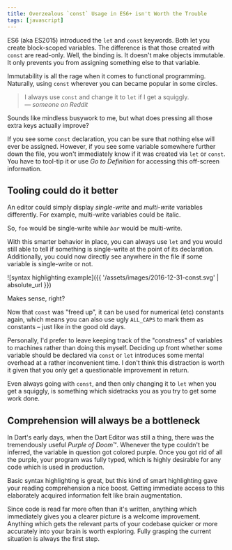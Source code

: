 ```yaml
---
title: Overzealous `const` Usage in ES6+ isn't Worth the Trouble
tags: [javascript]
---
```


ES6 (aka ES2015) introduced the `let` and `const` keywords. Both let you create block-scoped variables. The difference is that those created with `const` are read-only. Well, the binding is. It doesn't make objects immutable. It only prevents you from assigning something else to that variable.

Immutability is all the rage when it comes to functional programming. Naturally, using `const` wherever you can became popular in some circles.


> I always use `const` and change it to `let` if I get a squiggly.<br>
> &mdash; *someone on Reddit*

Sounds like mindless busywork to me, but what does pressing all those extra keys actually improve?

If you see some `const` declaration, you can be sure that nothing else will ever be assigned. However, if you see some variable somewhere further down the file, you won't immediately know if it was created via `let` or `const`. You have to tool-tip it or use *Go to Definition* for accessing this off-screen information.

## Tooling could do it better

An editor could simply display *single-write* and *multi-write* variables differently. For example, multi-write variables could be italic.

So, `foo` would be single-write while *`bar`* would be multi-write.

With this smarter behavior in place, you can always use `let` and you would still able to tell if something is single-write at the point of its declaration. Additionally, you could now directly see anywhere in the file if some variable is single-write or not.

![syntax highlighting example]({{ '/assets/images/2016-12-31-const.svg' | absolute_url }})

Makes sense, right?

Now that `const` was "freed up", it can be used for numerical (etc) constants again, which means you can also use ugly `ALL_CAPS` to mark them as constants&nbsp;&ndash; just like in the good old days.

Personally, I'd prefer to leave keeping track of the "constness" of variables to machines rather than doing this myself. Deciding up front whether some variable should be declared via `const` or `let` introduces some mental overhead at a rather inconvenient time. I don't think this distraction is worth it given that you only get a questionable improvement in return.

Even always going with `const`, and then only changing it to `let` when you get a squiggly, is something which sidetracks you as you try to get some work done.

## Comprehension will always be a bottleneck

In Dart's early days, when the Dart Editor was still a thing, there was the tremendously useful *Purple of Doom*™. Whenever the type couldn't be inferred, the variable in question got colored purple. Once you got rid of all the purple, your program was fully typed, which is highly desirable for any code which is used in production.

Basic syntax highlighting is great, but this kind of smart highlighting gave your reading comprehension a nice boost. Getting immediate access to this elaborately acquired information felt like brain augmentation.

Since code is read far more often than it's written, anything which immediately gives you a clearer picture is a welcome improvement. Anything which gets the relevant parts of your codebase quicker or more accurately into your brain is worth exploring. Fully grasping the current situation is always the first step.